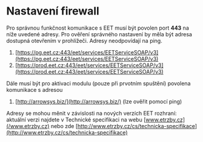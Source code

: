 # Nastavení firewall

Pro správnou funkčnost komunikace s EET musí být povolen port **443** na níže uvedené adresy. Pro ověření správného nastavení by měla být adresa dostupná otevřením v prohlížeči. Adresy neodpovídají na ping. 

1. [https://pg.eet.cz:443/eet/services/EETServiceSOAP/v3](https://pg.eet.cz:443/eet/services/EETServiceSOAP/v3)
2. [https://prod.eet.cz:443/eet/services/EETServiceSOAP/v3](https://prod.eet.cz:443/eet/services/EETServiceSOAP/v3)

Dále musí být pro aktivaci modulu \(pouze při prvotním spuštění\) povolena komunikace s adresou

1. [http://arrowsys.biz/](http://arrowsys.biz/) \(lze ověřit pomocí ping\)

Adresy se mohou měnit v závislosti na nových verzích EET rozhraní: aktuální verzi najdete v Technické specifikaci na webu [www.etrzby.cz](/www.etrzby.cz) nebo zde [http://www.etrzby.cz/cs/technicka-specifikace](http://www.etrzby.cz/cs/technicka-specifikace)


